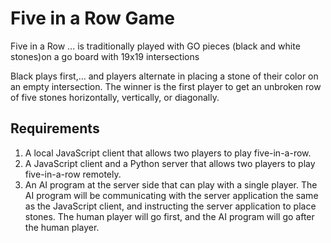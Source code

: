 # Five in a Row Game

Five in a Row ... is traditionally played with GO pieces (black and white stones)on a go board with 19x19 intersections

Black plays first,... and players alternate in placing a stone of their color on an empty intersection. The winner is the first player to get an unbroken row of five stones horizontally, vertically, or diagonally.

## Requirements

<ol>
  <li>A local JavaScript client that allows two players to play five-in-a-row.</li>
  <li>A JavaScript client and a Python server that allows two players to play five-in-a-row remotely.</li>
  <li>An AI program at the server side that can play with a single player. The AI program will be communicating with the server application the same as the JavaScript client, and instructing the server application to place stones. The human player will go first, and the AI program will go after the human player.</li>
</ol>
 
